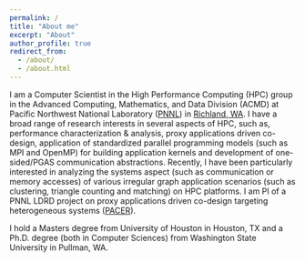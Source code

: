 ```yaml
---
permalink: /
title: "About me"
excerpt: "About"
author_profile: true
redirect_from: 
  - /about/
  - /about.html
---
```


I am a Computer Scientist in the High Performance Computing (HPC) group in the Advanced Computing, Mathematics, and Data Division (ACMD) at Pacific Northwest National Laboratory ([PNNL](https://www.pnnl.gov/)) in [Richland, WA](https://en.wikipedia.org/wiki/Richland,_Washington). I have a broad range of research interests in several aspects of HPC, such as, performance characterization \& analysis, proxy applications driven co-design, application of standardized parallel programming models (such as MPI and OpenMP) for building application kernels and development of one-sided/PGAS communication abstractions. Recently, I have been particularly interested in analyzing the systems aspect (such as communication or memory accesses) of various irregular graph application scenarios (such as clustering, triangle counting and matching) on HPC platforms. I am PI of a PNNL LDRD project on proxy applications driven co-design targeting heterogeneous systems ([PACER](https://www.pnnl.gov/projects/dmc/converged-applications-projects)).

I hold a Masters degree from University of Houston in Houston, TX and a Ph.D. degree (both in Computer Sciences) from Washington State University in Pullman, WA.
